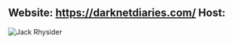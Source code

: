 Website: https://darknetdiaries.com/
Host:
- 
![Jack Rhysider](https://darknetdiaries.com/imgs/jack.jpg)